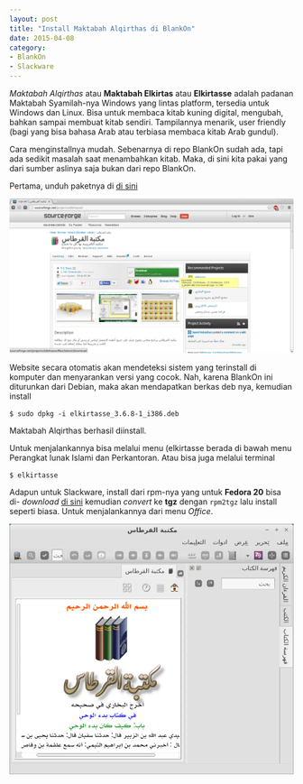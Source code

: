 ```yaml
---
layout: post
title: "Install Maktabah Alqirthas di BlankOn"
date: 2015-04-08
category:
- BlankOn
- Slackware
---
```


*Maktabah Alqirthas* atau **Maktabah Elkirtas** atau **Elkirtasse** adalah padanan Maktabah Syamilah-nya Windows yang lintas platform, tersedia untuk Windows dan Linux. Bisa untuk membaca kitab kuning digital, mengubah, bahkan sampai membuat kitab sendiri. Tampilannya menarik, user friendly (bagi yang bisa bahasa Arab atau terbiasa membaca kitab Arab gundul).

Cara menginstallnya mudah. Sebenarnya di repo BlankOn sudah ada, tapi ada sedikit masalah saat menambahkan kitab. Maka, di sini kita pakai yang dari sumber aslinya saja bukan dari repo BlankOn.

Pertama, unduh paketnya di [di sini](http://sourceforge.net/projects/elkirtasse)

![](/gambar/elkirtasse-1-download.png)

Website secara otomatis akan mendeteksi sistem yang terinstall di komputer dan menyarankan versi yang cocok. Nah, karena BlankOn ini diturunkan dari Debian, maka akan mendapatkan berkas deb nya, kemudian install

```
$ sudo dpkg -i elkirtasse_3.6.8-1_i386.deb
```

Maktabah Alqirthas berhasil diinstall.

Untuk menjalankannya bisa melalui menu (elkirtasse berada di bawah menu Perangkat lunak Islami dan Perkantoran. Atau bisa juga melalui terminal

```
$ elkirtasse
```

Adapun untuk Slackware, install dari rpm-nya yang untuk **Fedora 20** bisa di- _download_ [di sini](https://sourceforge.net/projects/elkirtasse/files/elkirtasse_3.6.8/Fedora_20/) kemudian _convert_ ke **tgz** dengan <code>rpm2tgz</code> lalu install seperti biasa. Untuk menjalankannya dari menu _Office_.

![](/gambar/elkirtasse-2-home.png)
